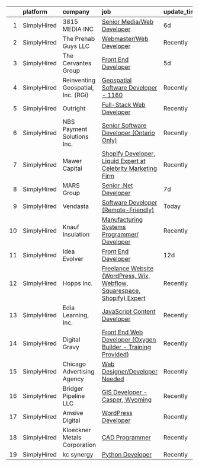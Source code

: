 

|    | platform    | company                            | job                                                                                                                                                                                    | update_time   | location              |
|---:|:------------|:-----------------------------------|:---------------------------------------------------------------------------------------------------------------------------------------------------------------------------------------|:--------------|:----------------------|
|  1 | SimplyHired | 3815 MEDIA INC                     | [Senior Media/Web Developer](https://www.simplyhired.com/job/Mh22GVFTwGjHxCz18Dwn4F2npuSe-l47kDt-JOKM9xgN1olkabrpUg?q=digital+developer)                                               | 6d            | Peachtree Corners, GA |
|  2 | SimplyHired | The Prehab Guys LLC                | [Webmaster/Web Developer](https://www.simplyhired.com/job/smAliVTvYX6uVGKH8f6SvxPa7QWyUEeGgiwLqxZb0cXg3pcROECnsw?q=digital+developer)                                                  | Recently      | Culver City, CA       |
|  3 | SimplyHired | The Cervantes Group                | [Front End Developer](https://www.simplyhired.com/job/3KOEwu44vsDAk7wETnITb8G1Sm5bvsvFTjsoZNXe-eEKO0ThrEZofg?q=digital+developer)                                                      | 5d            | Puerto Rico           |
|  4 | SimplyHired | Reinventing Geospatial, Inc. (RGi) | [Geospatial Software Developer - 1160](https://www.simplyhired.com/job/cMMp0pM5AI_Gw35ALXRKSdKz4pQvu1b9kNHBzut0DwQi1z0i9yLauQ?q=digital+developer)                                     | Recently      | Fairfax, VA           |
|  5 | SimplyHired | Outright                           | [Full-Stack Web Developer](https://www.simplyhired.com/job/5aDQFmL1bd7oJ8fulLDMZ_TtidOXFJ8_mX8cb7hnWZZevwdGUvP2hg?q=digital+developer)                                                 | Recently      | Washington, DC        |
|  6 | SimplyHired | NBS Payment Solutions Inc.         | [Senior Software Developer (Ontario Only)](https://www.simplyhired.com/job/zcypnE66QYU4f8tVLv2QnwbVczzo5OUgDzf49Zz8D72BdfsL_TeySw?q=digital+developer)                                 | Recently      | Toronto, OH           |
|  7 | SimplyHired | Mawer Capital                      | [Shopify Developer, Liquid Expert at Celebrity Marketing Firm](https://www.simplyhired.com/job/NcEYnlrZWGtaTY8GEPcARFKF3g_CBmWgiu0LK0-onmRAW4BlU5sUww?q=digital+developer)             | Recently      | Clearwater, FL        |
|  8 | SimplyHired | MARS Group                         | [Senior .Net Developer](https://www.simplyhired.com/job/iWZEY_5i2DvRdxNgnYLHpdZIqg2jhCjVtZgA_lXcBhjXh68ktt9daw?q=digital+developer)                                                    | 7d            | Remote                |
|  9 | SimplyHired | Vendasta                           | [Software Developer (Remote-Friendly)](https://www.simplyhired.com/job/veb7UGHm6uxlU5RbDdMalCxmt7uTin4XrEMddVOPuX4htV66VNrpjA?q=digital+developer)                                     | Today         | Boston, MA            |
| 10 | SimplyHired | Knauf Insulation                   | [Manufacturing Systems Programmer/ Developer](https://www.simplyhired.com/job/oCvXdl-rnYZvuXF1FdqX-H5Vn5E3yFypjngYpeMi1hrMpLgBiNwYwQ?q=digital+developer)                              | Recently      | Lanett, AL            |
| 11 | SimplyHired | Idea Evolver                       | [Front End Developer](https://www.simplyhired.com/job/XKUSbefb5goUwor2cwuuZxwDdvnhoX255dw0zex2HxC6RdU3sfpK0A?q=digital+developer)                                                      | 12d           | Remote                |
| 12 | SimplyHired | Hopps Inc.                         | [Freelance Website (WordPress, Wix, Webflow, Squarespace, Shopify) Expert](https://www.simplyhired.com/job/AHnE5SSJLG9Ok7kwedMNPUJ4aAherPFc6bMiX2Ww-B4pZD2VyDu7zA?q=digital+developer) | Recently      | Remote                |
| 13 | SimplyHired | Edia Learning, Inc.                | [JavaScript Content Developer](https://www.simplyhired.com/job/BekBcFinBcXuVSD25OKCceV4gfBjApbVnu-TeyJ5eUIYKad3W9FCeg?q=digital+developer)                                             | Recently      | Remote                |
| 14 | SimplyHired | Digital Gravy                      | [Front End Web Developer (Oxygen Builder - Training Provided)](https://www.simplyhired.com/job/WFNUWoaXeifz1jRoSBk5sAK-w2Axyn5ouIkKJCcmG6Uj6C3fkSuR-A?q=digital+developer)             | Recently      | United States         |
| 15 | SimplyHired | Chicago Advertising Agency         | [Web Designer/Developer Needed](https://www.simplyhired.com/job/3WomrldDVp_gZau2C1LngZoA36zG91ldOR1uxfIywCG-c5eoqglKUw?q=digital+developer)                                            | Recently      | Remote                |
| 16 | SimplyHired | Bridger Pipeline LLC               | [GIS Developer - Casper, Wyoming](https://www.simplyhired.com/job/aP2E2kbvaF3lf2RxbAdDvE7UY7brWkHg6zSVh4WD-4L1oMTc_n6zjw?q=digital+developer)                                          | Recently      | Casper, WY            |
| 17 | SimplyHired | Amsive Digital                     | [WordPress Developer](https://www.simplyhired.com/job/XSrU0LngUvVMhEv5bOUT5-vcZ_PAszStsaB4Pe3TXmslnrCnwKMNpw?q=digital+developer)                                                      | Recently      | Remote                |
| 18 | SimplyHired | Kloeckner Metals Corporation       | [CAD Programmer](https://www.simplyhired.com/job/7_5lSHSd_kLBchlIOsSksu5Ofqxrdj65aZC9qZQSrMHw6-7fbR9kTg?q=digital+developer)                                                           | Recently      | York, PA              |
| 19 | SimplyHired | kc synergy                         | [Python Developer](https://www.simplyhired.com/job/jHwBeRCeeEkAn-iw0k3NA_cqajRpnUdrusBGulVDy1yZH1hWppkchg?q=digital+developer)                                                         | Recently      | Remote                |